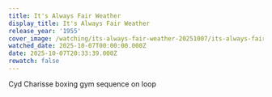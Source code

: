 ```yaml
---
title: It's Always Fair Weather
display_title: It's Always Fair Weather
release_year: '1955'
cover_image: /watching/its-always-fair-weather-20251007/its-always-fair-weather.jpg
watched_date: 2025-10-07T00:00:00.000Z
date: 2025-10-07T20:33:39.000Z
rewatch: false
---
```

Cyd Charisse boxing gym sequence on loop
